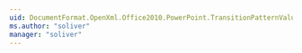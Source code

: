 ```yaml
---
uid: DocumentFormat.OpenXml.Office2010.PowerPoint.TransitionPatternValues
ms.author: "soliver"
manager: "soliver"
---
```

